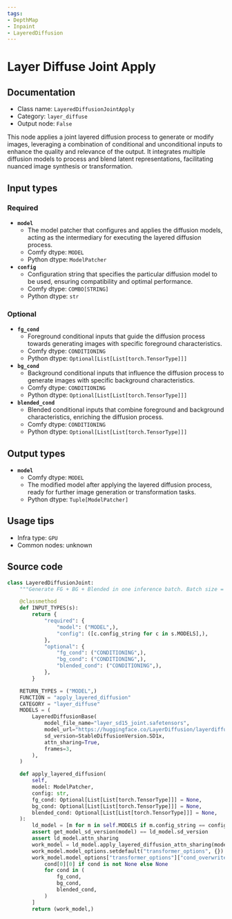 ```yaml
---
tags:
- DepthMap
- Inpaint
- LayeredDiffusion
---
```


# Layer Diffuse Joint Apply
## Documentation
- Class name: `LayeredDiffusionJointApply`
- Category: `layer_diffuse`
- Output node: `False`

This node applies a joint layered diffusion process to generate or modify images, leveraging a combination of conditional and unconditional inputs to enhance the quality and relevance of the output. It integrates multiple diffusion models to process and blend latent representations, facilitating nuanced image synthesis or transformation.
## Input types
### Required
- **`model`**
    - The model patcher that configures and applies the diffusion models, acting as the intermediary for executing the layered diffusion process.
    - Comfy dtype: `MODEL`
    - Python dtype: `ModelPatcher`
- **`config`**
    - Configuration string that specifies the particular diffusion model to be used, ensuring compatibility and optimal performance.
    - Comfy dtype: `COMBO[STRING]`
    - Python dtype: `str`
### Optional
- **`fg_cond`**
    - Foreground conditional inputs that guide the diffusion process towards generating images with specific foreground characteristics.
    - Comfy dtype: `CONDITIONING`
    - Python dtype: `Optional[List[List[torch.TensorType]]]`
- **`bg_cond`**
    - Background conditional inputs that influence the diffusion process to generate images with specific background characteristics.
    - Comfy dtype: `CONDITIONING`
    - Python dtype: `Optional[List[List[torch.TensorType]]]`
- **`blended_cond`**
    - Blended conditional inputs that combine foreground and background characteristics, enriching the diffusion process.
    - Comfy dtype: `CONDITIONING`
    - Python dtype: `Optional[List[List[torch.TensorType]]]`
## Output types
- **`model`**
    - Comfy dtype: `MODEL`
    - The modified model after applying the layered diffusion process, ready for further image generation or transformation tasks.
    - Python dtype: `Tuple[ModelPatcher]`
## Usage tips
- Infra type: `GPU`
- Common nodes: unknown


## Source code
```python
class LayeredDiffusionJoint:
    """Generate FG + BG + Blended in one inference batch. Batch size = 3N."""

    @classmethod
    def INPUT_TYPES(s):
        return {
            "required": {
                "model": ("MODEL",),
                "config": ([c.config_string for c in s.MODELS],),
            },
            "optional": {
                "fg_cond": ("CONDITIONING",),
                "bg_cond": ("CONDITIONING",),
                "blended_cond": ("CONDITIONING",),
            },
        }

    RETURN_TYPES = ("MODEL",)
    FUNCTION = "apply_layered_diffusion"
    CATEGORY = "layer_diffuse"
    MODELS = (
        LayeredDiffusionBase(
            model_file_name="layer_sd15_joint.safetensors",
            model_url="https://huggingface.co/LayerDiffusion/layerdiffusion-v1/resolve/main/layer_sd15_joint.safetensors",
            sd_version=StableDiffusionVersion.SD1x,
            attn_sharing=True,
            frames=3,
        ),
    )

    def apply_layered_diffusion(
        self,
        model: ModelPatcher,
        config: str,
        fg_cond: Optional[List[List[torch.TensorType]]] = None,
        bg_cond: Optional[List[List[torch.TensorType]]] = None,
        blended_cond: Optional[List[List[torch.TensorType]]] = None,
    ):
        ld_model = [m for m in self.MODELS if m.config_string == config][0]
        assert get_model_sd_version(model) == ld_model.sd_version
        assert ld_model.attn_sharing
        work_model = ld_model.apply_layered_diffusion_attn_sharing(model)[0]
        work_model.model_options.setdefault("transformer_options", {})
        work_model.model_options["transformer_options"]["cond_overwrite"] = [
            cond[0][0] if cond is not None else None
            for cond in (
                fg_cond,
                bg_cond,
                blended_cond,
            )
        ]
        return (work_model,)

```
